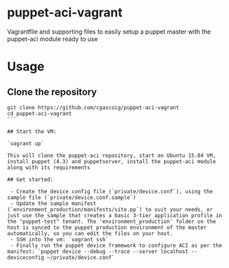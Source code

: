 # puppet-aci-vagrant
Vagrantfile and supporting files to easily setup a puppet master with the puppet-aci module ready to use

# Usage
## Clone the repository

````
git clone https://github.com/cgascoig/puppet-aci-vagrant
cd puppet-aci-vagrant
```

## Start the VM:

`vagrant up`

This will clone the puppet-aci repository, start an Ubuntu 15.04 VM, install puppet (4.3) and puppetserver, install the puppet-aci module
along with its requirements

## Get started:

 - Create the device config file (`private/device.conf`), using the sample file (`private/device.conf.sample`)
 - Update the sample manifest (`environment_production/manifests/site.pp`) to suit your needs, or just use the sample that creates a basic 3-tier application profile in the "puppet-test" tenant. The 'environment_production' folder on the host is synced to the puppet production environment of the master automatically, so you can edit the files on your host.
 - SSH into the vm: `vagrant ssh`
 - Finally run the puppet device framework to configure ACI as per the manifest: `puppet device --debug --trace --server localhost --deviceconfig ~/private/device.conf`
 

